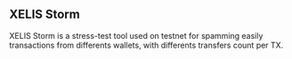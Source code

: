 ## XELIS Storm

XELIS Storm is a stress-test tool used on testnet for spamming easily transactions from differents wallets, with differents transfers count per TX.